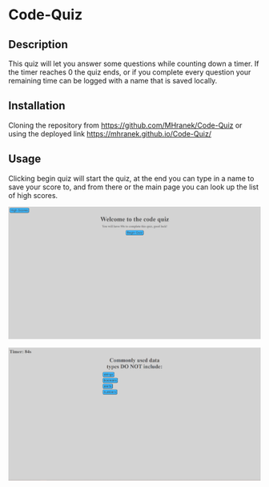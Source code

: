 # Code-Quiz
## Description
This quiz will let you answer some questions while counting down a timer. If the timer reaches 0 the quiz ends, or if you complete every question your remaining time can be logged with a name that is saved locally.
## Installation
Cloning the repository from https://github.com/MHranek/Code-Quiz or using the deployed link https://mhranek.github.io/Code-Quiz/
## Usage
Clicking begin quiz will start the quiz, at the end you can type in a name to save your score to, and from there or the main page you can look up the list of high scores.

![Screenshot of main page](./assets/images/Code_Quiz_Screenshot.png)

![Screenshot of quiz](./assets/images/Quiz_Screenshot.png)
